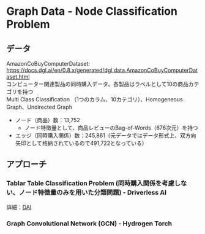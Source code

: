 # Graph Data - Node Classification Problem

## データ
AmazonCoBuyComputerDataset: https://docs.dgl.ai/en/0.8.x/generated/dgl.data.AmazonCoBuyComputerDataset.html  
コンピューター関連製品の同時購入データ。各製品はラベルとして10の商品カテゴリを持つ  
Multi Class Classification （1つのカラム、10カテゴリ）、Homogeneous Graph、Undirected Graph

- ノード（商品）数：13,752
    - ノード特徴量として、商品レビューのBag-of-Words（676次元）を持つ
- エッジ（同時購入関係）数：245,861（元データではデータ形式上、双方向矢印として格納されているので491,722となっている）

## アプローチ

### Tablar Table Classification Problem (同時購入関係を考慮しない、ノード特徴量のみを用いた分類問題) - Driverless AI
詳細：[DAI](./DAI)

### Graph Convolutional Network (GCN) - Hydrogen Torch


